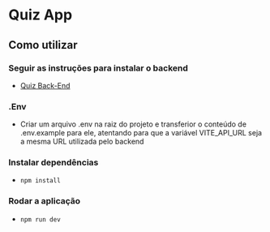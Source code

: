 # Quiz App

## Como utilizar

### Seguir as instruções para instalar o backend

- [Quiz Back-End](https://github.com/VetVictor33/quiz-backend)

### .Env

- Criar um arquivo .env na raiz do projeto e transferior o conteúdo de .env.example para ele, atentando para que a variável VITE_API_URL seja a mesma URL utilizada pelo backend

### Instalar dependências

- `npm install`

### Rodar a aplicação

- `npm run dev`
